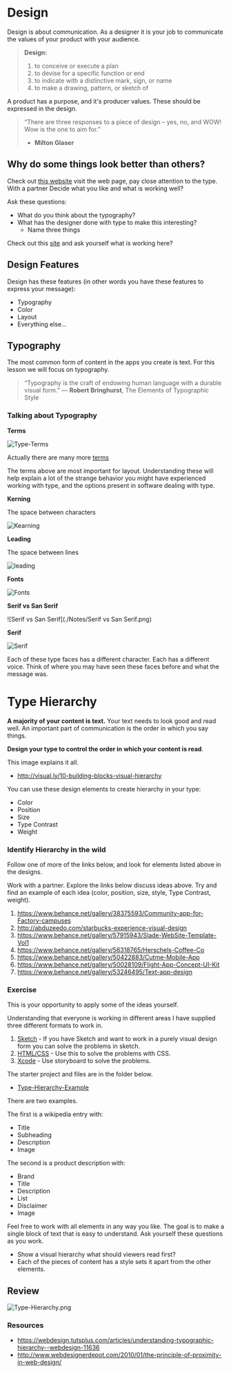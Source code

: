 # Design

Design is about communication. As a designer it is your job to 
communicate the values of your product with your audience.

> **Design:** 
> 1. to conceive or execute a plan
> 2. to devise for a specific function or end
> 3. to indicate with a distinctive mark, sign, or name
> 4. to make a drawing, pattern, or sketch of

A product has a purpose, and it's producer values. These should be 
expressed in the design.

> “There are three responses to a piece of design – yes, no, and WOW! 
> Wow is the one to aim for.”
> - **Milton Glaser**

## Why do some things look better than others?

Check out [this website](https://kickpush.co)
visit the web page, pay close attention to the type. With a partner
Decide what you like and what is working well?

Ask these questions: 

- What do you think about the typography?
- What has the designer done with type to make this interesting?
  - Name three things
  
Check out this [site](http://www.petersbuss.se) and ask yourself
what is working here?

## Design Features

Design has these features (in other words you have these features 
to express your message):

- Typography
- Color
- Layout
- Everything else...

## Typography

The most common form of content in the apps you create is text.
For this lesson we will focus on typography. 

> “Typography is the craft of endowing human language with a durable visual form.” 
> ― **Robert Bringhurst**, The Elements of Typographic Style

### Talking about Typography 

__Terms__

![Type-Terms](./Notes/Type-Terms.png)

Actually there are many more [terms](https://i.pinimg.com/originals/58/d8/08/58d8080befdcf6e9f780aa1e1d0cc59e.jpg)

The terms above are most important for layout. Understanding these 
will help explain a lot of the strange behavior you might have 
experienced working with type, and the options present in software
dealing with type.

__Kerning__

The space between characters

![Kearning](./Notes/Kearning.png)

__Leading__

The space between lines

![leading](./Notes/Leading.png)

__Fonts__

![Fonts](./Notes/Type-Types.png)

__Serif vs San Serif__

![Serif vs San Serif](./Notes/Serif vs San Serif.png)

__Serif__

![Serif](./Notes/Serif.png)

Each of these type faces has a different character. Each has 
a different voice. Think of where you may have seen these 
faces before and what the message was.

# Type Hierarchy

__A majority of your content is text.__ Your text needs to look good 
and read well. An important part of communication is the order in which 
you say things.

**Design your type to control the order in which your content is read**.

This image explains it all.

- http://visual.ly/10-building-blocks-visual-hierarchy

You can use these design elements to create hierarchy in your type:

- Color
- Position
- Size
- Type Contrast 
- Weight

### Identify Hierarchy in the wild

Follow one of more of the links below, and look for elements listed above in
the designs. 

Work with a partner. Explore the links below discuss ideas above. Try and find 
an example of each idea (color, position, size, style, Type Contrast, weight). 

1. https://www.behance.net/gallery/38375593/Community-app-for-Factory-campuses
1. http://abduzeedo.com/starbucks-experience-visual-design
1. https://www.behance.net/gallery/57915943/Slade-WebSite-Template-Vol1
1. https://www.behance.net/gallery/56318765/Herschels-Coffee-Co
1. https://www.behance.net/gallery/50422883/Cutme-Mobile-App
1. https://www.behance.net/gallery/50028109/Flight-App-Concept-UI-Kit
1. https://www.behance.net/gallery/53246495/Text-app-design

### Exercise

This is your opportunity to apply some of the ideas yourself. 

Understanding that everyone is working in different areas I 
have supplied three different formats to work in. 

1. [Sketch](./exercise/Type-Hierarchy-Example) - If you have Sketch and want to work in a purely 
visual design form you can solve the problems in sketch. 
2. [HTML/CSS](./exercise/Type-Exercise-html) - Use this to solve the problems with CSS. 
3. [Xcode](./exercise/Type-Hierarchy) - Use storyboard to solve the problems.  

The starter project and files are in the folder below. 

- [Type-Hierarchy-Example](./exercise/)

There are two examples. 

The first is a wikipedia entry with: 

- Title 
- Subheading
- Description
- Image

The second is a product description with:

- Brand 
- Title
- Description
- List
- Disclaimer
- Image

Feel free to work with all elements in any way you like. 
The goal is to make a single block of text that is easy to 
understand. Ask yourself these questions as you work. 

- Show a visual hierarchy what should viewers read first?
- Each of the pieces of content has a style sets it apart 
from the other elements. 

## Review 

![Type-Hierarchy.png](./Notes/Type-Hierarchy.png)

### Resources

- https://webdesign.tutsplus.com/articles/understanding-typographic-hierarchy--webdesign-11636
- http://www.webdesignerdepot.com/2010/01/the-principle-of-proximity-in-web-design/
